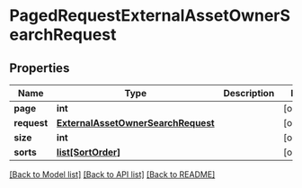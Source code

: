 # PagedRequestExternalAssetOwnerSearchRequest

## Properties
Name | Type | Description | Notes
------------ | ------------- | ------------- | -------------
**page** | **int** |  | [optional] 
**request** | [**ExternalAssetOwnerSearchRequest**](ExternalAssetOwnerSearchRequest.md) |  | [optional] 
**size** | **int** |  | [optional] 
**sorts** | [**list[SortOrder]**](SortOrder.md) |  | [optional] 

[[Back to Model list]](../README.md#documentation-for-models) [[Back to API list]](../README.md#documentation-for-api-endpoints) [[Back to README]](../README.md)

